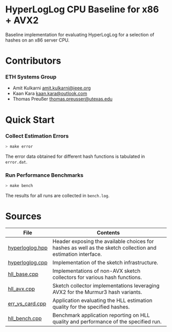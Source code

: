# HyperLogLog CPU Baseline for x86 + AVX2
Baseline implementation for evaluating HyperLogLog for a selection of hashes
on an x86 server CPU.

# Contributors
### ETH Systems Group
- Amit Kulkarni <amit.kulkarni@ieee.org>
- Kaan Kara <kaan.kara@outlook.com>
- Thomas Preußer <thomas.preusser@utexas.edu>

# Quick Start
### Collect Estimation Errors
```bash
> make error
```
The error data obtained for different hash functions is tabulated in `error.dat`.

### Run Performance Benchmarks
```bash
> make bench
```
The results for all runs are collected in `bench.log`.

# Sources
File | Contents
-----|-----
[hyperloglog.hpp](hyperloglog.hpp) | Header exposing the available choices for hashes as well as the sketch collection and estimation interface.
[hyperloglog.cpp](hyperloglog.cpp) | Implementation of the sketch infrastructure.
[hll_base.cpp](hll_base.cpp)       | Implementations of non-AVX sketch collectors for various hash functions.
[hll_avx.cpp](hll_avx.cpp)         | Sketch collector implementations leveraging AVX2 for the Murmur3 hash variants.
[err_vs_card.cpp](err_vs_card.cpp) | Application evaluating the HLL estimation quality for the specified hashes.
[hll_bench.cpp](hll_bench.cpp)     | Benchmark application reporting on HLL quality and performance of the specified run.
